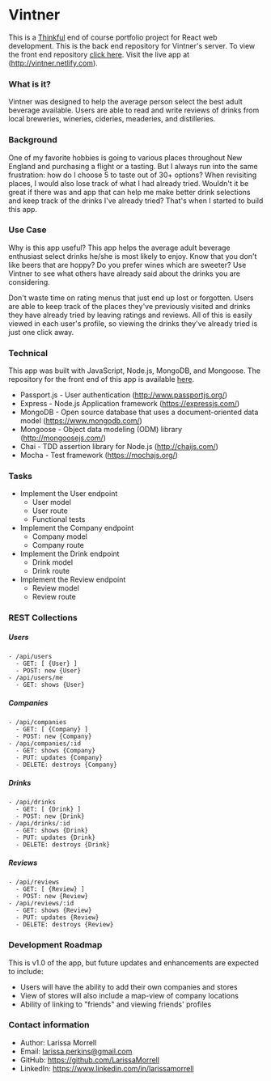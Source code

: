# Vintner #

This is a [Thinkful](https://www.thinkful.com) end of course portfolio project for React web development. This is the back end repository for Vintner's server. To view the front end repository [click here](https://github.com/LarissaMorrell/vintner). Visit the live app at (http://vintner.netlify.com).

### What is it? ###
Vintner was designed to help the average person select the best adult beverage available. Users are able to read and write reviews of drinks from local breweries, wineries, cideries, meaderies, and distilleries.

### Background ###
One of my favorite hobbies is going to various places throughout New England and purchasing a flight or a tasting. But I always run into the same frustration: how do I choose 5 to taste out of 30+ options? When revisiting places, I would also lose track of what I had already tried. Wouldn't it be great if there was and app that can help me make better drink selections and keep track of the drinks I've already tried? That's when I started to build this app.

### Use Case ###
Why is this app useful? This app helps the average adult beverage enthusiast select drinks he/she is most likely to enjoy. Know that you don't like beers that are hoppy? Do you prefer wines which are sweeter? Use Vintner to see what others have already said about the drinks you are considering.

Don't waste time on rating menus that just end up lost or forgotten. Users are able to keep track of the places they've previously visited and drinks they have already tried by leaving ratings and reviews. All of this is easily viewed in each user's profile, so viewing the drinks they've already tried is just one click away.

### Technical ###
This app was built with JavaScript, Node.js, MongoDB, and Mongoose. The repository for the front end of this app is available [here](https://github.com/LarissaMorrell/vintner).
* Passport.js - User authentication (http://www.passportjs.org/)
* Express - Node.js Application framework (https://expressjs.com/)
* MongoDB - Open source database that uses a document-oriented data model (https://www.mongodb.com/)
* Mongoose - Object data modeling (ODM) library (http://mongoosejs.com/)
* Chai - TDD assertion library for Node.js (http://chaijs.com/)
* Mocha - Test framework (https://mochajs.org/)

### Tasks ###
* Implement the User endpoint
  * User model
  * User route
  * Functional tests
* Implement the Company endpoint
  * Company model
  * Company route
* Implement the Drink endpoint
  * Drink model
  * Drink route
* Implement the Review endpoint
  * Review model
  * Review route

### REST Collections ###
##### Users #####
```
- /api/users
  - GET: [ {User} ]
  - POST: new {User}
- /api/users/me
  - GET: shows {User}
```
##### Companies #####
```
- /api/companies
  - GET: [ {Company} ]
  - POST: new {Company}
- /api/companies/:id
  - GET: shows {Company}
  - PUT: updates {Company}
  - DELETE: destroys {Company}
```
##### Drinks #####
```
- /api/drinks
  - GET: [ {Drink} ]
  - POST: new {Drink}
- /api/drinks/:id
  - GET: shows {Drink}
  - PUT: updates {Drink}
  - DELETE: destroys {Drink}
```
##### Reviews #####
```
- /api/reviews
  - GET: [ {Review} ]
  - POST: new {Review}
- /api/reviews/:id
  - GET: shows {Review}
  - PUT: updates {Review}
  - DELETE: destroys {Review}
```

### Development Roadmap ###
This is v1.0 of the app, but future updates and enhancements are expected to include:
* Users will have the ability to add their own companies and stores
* View of stores will also include a map-view of company locations
* Ability of linking to "friends" and viewing friends' profiles

### Contact information ###
* Author: Larissa Morrell
* Email: larissa.perkins@gmail.com
* GitHub: https://github.com/LarissaMorrell
* LinkedIn: https://www.linkedin.com/in/larissamorrell
